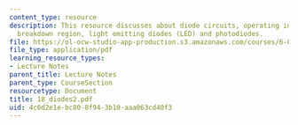 ```yaml
---
content_type: resource
description: This resource discusses about diode circuits, operating in the reverse
  breakdown region, light emitting diodes (LED) and photodiodes.
file: https://ol-ocw-studio-app-production.s3.amazonaws.com/courses/6-071j-introduction-to-electronics-signals-and-measurement-spring-2006/4c6d2e1ebc808f943b10aaa063cd40f3_18_diodes2.pdf
file_type: application/pdf
learning_resource_types:
- Lecture Notes
parent_title: Lecture Notes
parent_type: CourseSection
resourcetype: Document
title: 18_diodes2.pdf
uid: 4c6d2e1e-bc80-8f94-3b10-aaa063cd40f3
---
```

